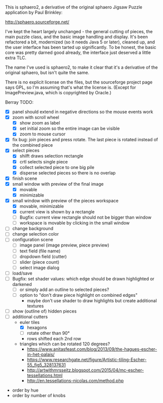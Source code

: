 This is sphaero2, a derivative of the original sphaero Jigsaw Puzzle
application by Paul Brinkley:

http://sphaero.sourceforge.net/

I've kept the heart largely unchanged - the general cutting of pieces,
the main puzzle class, and the basic image handling and display. It's
been refactored a bit, modernized (so it needs Java 5 or later),
cleaned up, and the user interface has been tarted up significantly. To
be honest, the basic core was pretty darned good already, the interface
just deserved a little extra TLC.

The name I've used is sphaero2, to make it clear that it's a derivative
of the original sphaero, but isn't quite the same.

There is no explicit license on the files, but the sourceforge project
page says GPL, so I'm assuming that's what the license is. (Except for
ImagePreview.java, which is copyrighted by Oracle.)


Berray TODO:
* [x] panel should extend in negative directions so the mouse events work
* [x] zoom with scroll wheel
  * [x] show zoom as label
  * [x] set initial zoom so the entire image can be visible
  * [x] zoom to mouse cursor
* [x] fix bug: join pieces and press rotate. The last piece is rotated instead of the combined piece 
* [x] select pieces
  * [x] shilft draws selection rectangle
  * [x] crtl selects single piece
  * [x] collect selected piece to one big pile
  * [x] disperse selected pieces so there is no overlap
* [x] finish scene
* [x] small window with preview of the final image
  * [x] movable
  * [x] minimizable
* [x] small window with preview of the pieces workspace
  * [x] movable, minimizable
  * [x] current view is shown by a rectangle
  * [ ] Bugfix: current view rectangle should not be bigger than window 
  * [ ] workspace is movable by clicking in the small window
* [ ] change background
* [ ] change selection color
* [ ] configuration scene
  * [ ] image panel (image preview, piece preview)
  * [ ] text field (file name)
  * [ ] dropdown field (cutter)
  * [ ] slider (piece count)
  * [ ] select image dialog
* [ ] load/save
* [ ] Bugfix: set shader values: which edge should be drawn highlighted or darkened
  * [ ] or simply add an outline to selected pieces? 
  * [ ] option to "don't draw piece highlight on combined edges"
    * maybe don't use shader to draw highlights but create additional textures 
* [ ] show (outline of) hidden pieces
* [ ] additional cutters
  * euler tiles
    * [x] hexagons
    * [ ] rotate other than 90°
    * rows shifted each 2nd row
  * triangles which can be rotated 120 degrees?
    * https://www.anitasfeast.com/blog/2013/09/the-hagues-escher-in-het-palais/
    * https://www.researchgate.net/figure/Artistic-tiling-Escher-55_fig5_328137631
    * http://artwithmrsseitz.blogspot.com/2015/04/mc-escher-tessellations.html
    * http://en.tessellations-nicolas.com/method.php

* order by hue
* order by number of knobs
